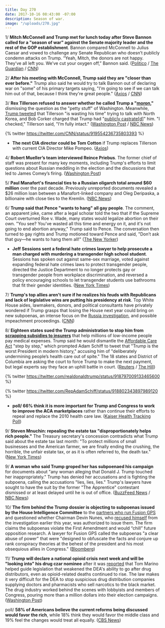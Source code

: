 ```yaml
---
title: Day 270
date: 2017-10-16 08:43:00 -07:00
description: Season of war.
image: "/uploads/270.jpg"
---
```


1/ **Mitch McConnell and Trump met for lunch today after Steve Bannon called for a "season of war" against the Senate majority leader and the rest of the GOP establishment**. Bannon compared McConnell to Julius Caesar and vowed to challenge any Senate Republican who doesn’t publicly condemn attacks on Trump. “Yeah, Mitch, the donors are not happy. They’ve all left you. We’ve cut your oxygen off,” Bannon said. ([Politico](http://www.politico.com/story/2017/10/14/steve-bannon-trump-gop-mitch-mcconnell-243777) / [The Guardian](https://www.theguardian.com/us-news/2017/oct/16/mitch-mcconnell-donald-trump-lunch-steve-bannon-war) / [CNN](http://www.cnn.com/2017/10/14/politics/steve-bannon-values-voter-summit/index.html))

2/ **After his meeting with McConnell, Trump said they are "closer than ever before."** Trump also said he would try to talk Bannon out of declaring war on "some" of his primary targets saying, "I'm going to see if we can talk him out of that, because I think they're great people." ([Axios](https://www.axios.com/trump-mcconnell-and-i-are-closer-than-ever-before-2497293342.html) / [CNN](http://www.cnn.com/2017/10/16/politics/mitch-mcconnell-donald-trump-lunch-meeting/index.html))

3/ **Rex Tillerson refused to answer whether he called Trump a "[moron](https://whatthefuckjusthappenedtoday.com/2017/10/04/day-258/#1-rex-tillerson-reportedly-called-tr),"** dismissing the question as the "petty stuff" of Washington. Meanwhile, [Trump tweeted](https://whatthefuckjusthappenedtoday.com/2017/10/02/day-256/#6-trump-called-tillersons-effort-to) that Tillerson "is wasting his time" trying to talk with North Korea, and Bob Corker charged that Trump had "[publicly castrate\[d\]](https://www.reuters.com/article/us-usa-trump-corker/republican-senator-corker-blasts-trump-for-castrating-tillerson-idUSKBN1CJ030)" him.  "I checked," Tillerson said, "I’m fully intact." ([Washington Post](https://www.washingtonpost.com/national/amid-crises-tensions-between-trump-tillerson-persist/2017/10/15/72f4dc42-b1ca-11e7-9b93-b97043e57a22_story.html?utm_term=.bb499e1c0658) / [NBC News](https://www.nbcnews.com/politics/politics-news/tillerson-again-refuses-answer-if-he-called-trump-moron-n810806))

{% twitter https://twitter.com/CNN/status/919554236735803393 %}

* **The next CIA director could be Tom Cotton** if Trump replaces Tillerson with current CIA Director Mike Pompeo. ([Axios](https://www.axios.com/the-next-cia-director-after-pompeo-could-be-tom-cotton-2497135822.html))

4/ **Robert Mueller’s team interviewed Reince Priebus**. The former chief of staff was present for many key moments, including Trump's efforts to limit questions about Russian meddling in the election and the discussions that led to James Comey’s firing. ([Washington Post](https://www.washingtonpost.com/politics/reince-priebus-former-trump-chief-of-staff-interviewed-by-mueller-team/2017/10/13/fbbe6c66-b060-11e7-a908-a3470754bbb9_story.html))

5/ **Paul Manafort's financial ties to a Russian oligarch total around $60 million** over the past decade. Previously unreported documents revealed a $26 million loan between a Manafort-linked company and Oleg Deripaska, a billionaire with close ties to the Kremlin. ([NBC News](https://www.nbcnews.com/news/world/manafort-had-60m-relationship-russian-oligarch-n810541))

6/ **Trump said that Pence "wants to hang" all gay people**. The comment, an apparent joke, came after a legal scholar told the two that if the Supreme Court overturned Roe v. Wade, many states would legalize abortion on their own.  "You see? You've wasted all this time and energy on it, and it's not going to end abortion anyway," Trump said to Pence. The conversation then turned to gay rights and Trump motioned toward Pence and said, "Don’t ask that guy—he wants to hang them all!" ([The New Yorker](https://www.newyorker.com/magazine/2017/10/23/the-danger-of-president-pence?currentPage=all))

* **Jeff Sessions sent a federal hate crimes lawyer to help prosecute a man charged with murdering a transgender high school student**. Sessions has spoken out against same-sex marriage, voted against expanding federal hate crimes laws to protect transgender people, directed the Justice Department to no longer protects gay or transgender people from workplace discrimination, and reversed a policy encouraging schools to let transgender students use bathrooms that fit their gender identities. ([New York Times](https://www.nytimes.com/2017/10/15/us/politics/jeff-sessions-transgender.html))

7/ **Trump's top allies aren't sure if he realizes his feuds with Republicans and lack of legislative wins are putting his presidency at risk**. Top White House aides, lawmakers, donors, and political consultants have privately wondered if Trump grasps that losing the House next year could bring on new subpoenas, an intense focus on the <a href="{{ site.baseurl }}/trump-russia-investigation/">Russia investigation</a>, and possible impeachment proceedings. ([CNN](http://www.cnn.com/2017/10/16/politics/democrats-house-midterm-elections/))

8/ **Eighteen states sued the Trump administration to stop him from [scrapping subsidies to insurers](https://whatthefuckjusthappenedtoday.com/2017/10/13/day-267/#1-trump-will-cut-off-essential-subsi)** that help millions of low-income people pay medical expenses. Trump said he would dismantle the <a href="{{ site.url }}{{ site.baseurl }}/trump-health-care/">Affordable Care Act</a> "step by step," which prompted Adam Schiff to tweet that "Trump is the worst President in modern history," accusing him of "deliberately undermining people’s health care out of spite." The 18 states and District of Columbia are asking the court to force Trump to make the next payment, but legal experts say they face an uphill battle in court. ([Reuters](https://www.reuters.com/article/us-usa-healthcare/u-s-states-sue-to-block-trump-obamacare-subsidies-cut-idUSKBN1CI0E4) / [The Hill](http://thehill.com/homenews/house/355279-dem-hits-trump-on-obamacare-worst-president-in-modern-history))

{% twitter https://twitter.com/realdonaldtrump/status/918797009133465600 %}

{% twitter https://twitter.com/RepAdamSchiff/status/918802343897989120 %}

* **poll/ 66% think it is more important for Trump and Congress to work to improve the ACA marketplaces** rather than continue their efforts to repeal and replace the 2010 health care law. ([Kaiser Health Tracking Poll](https://www.kff.org/health-reform/poll-finding/kaiser-health-tracking-poll-october-2017-open-enrollment-and-the-aca-marketplaces/))

9/ **Steven Mnuchin: repealing the estate tax "disproportionately helps rich people."** The Treasury secretary's concession contradicts what Trump said about the estate tax last month: "To protect millions of small businesses and the American farmer, we are finally ending the crushing, the horrible, the unfair estate tax, or as it is often referred to, the death tax." ([New York Times](https://www.nytimes.com/2017/10/13/us/politics/mnuchin-estate-tax-repeal-help-rich.html))

9/ **A woman who said Trump groped her has subpoenaed his campaign** for documents about "any woman alleging that Donald J. Trump touched her inappropriately." Trump has denied her accusations and is fighting the subpoena, calling the accusations "lies, lies, lies." Trump's lawyers have sought to have the suit by the former "The Apprentice" contestant  dismissed or at least delayed until he is out of office. ([BuzzFeed News](https://www.buzzfeed.com/jessicagarrison/subpoena-orders-trump-to-turn-over-documents-from-assault) / [NBC News](https://www.nbcnews.com/politics/politics-news/president-trump-subpoenaed-over-sexual-misconduct-allegations-n810871))

10/ **The firm behind the Trump dossier is objecting to subpoenas issued by the House Intelligence Committee** to the [partners who run Fusion GPS](https://whatthefuckjusthappenedtoday.com/2017/10/10/day-264/#7-the-house-intelligence-committee-i) and questioned whether Chairman Devin Nunes, who [recused himself](https://whatthefuckjusthappenedtoday.com/2017/04/06/Day-77/#3-devin-nunes-temporarily-steps-asid) from the investigation earlier this year, was authorized to issue them. The firm claims the subpoenas violate the First Amendment and would “chill” future opposition research. A lawyer for Fusion GPS called the subpoenas "a clear abuse of power" that were "designed to obfuscate the facts and conjure up rank conspiracy theories at the behest of the president and his most obsequious allies in Congress." ([Bloomberg](https://www.bloomberg.com/news/articles/2017-10-16/firm-tied-to-trump-dossier-objects-to-house-panel-s-subpoenas))

11/ **Trump will declare a national opioid crisis next week and will be "looking into" his drug czar nominee** after it was [reported](https://www.washingtonpost.com/graphics/2017/investigations/dea-drug-industry-congress/) that Tom Marino helped guide legislation that weakened the DEA's ability to go after drug distributors, even as opioid-related deaths continued to rise. The law makes it very difficult for the DEA to stop suspicious drug distribution companies supplying doctors and pharmacists who sell narcotics to the black market. The drug industry worked behind the scenes with lobbyists and members of Congress, pouring more than a million dollars into their election campaigns. ([Washington Post](https://www.washingtonpost.com/powerpost/manchin-calls-on-trump-to-withdraw-marinos-nomination-as-drug-czar-in-wake-of-post60-minutes-probe/2017/10/16/b73ee1be-b287-11e7-be94-fabb0f1e9ffb_story.html))

poll/ **58% of Americans believe the current reforms being discussed would favor the rich**, while 18% think they would favor the middle class and 19% feel the changes would treat all equally. ([CBS News](https://www.cbsnews.com/news/nation-tracker-americans-feel-tax-reform-plans-would-favor-wealthy/))

